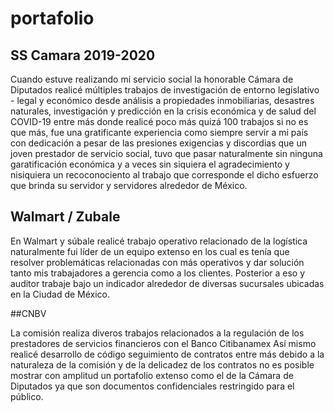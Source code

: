 # portafolio

## SS Camara  2019-2020
Cuando estuve realizando mi servicio social la honorable Cámara de Diputados realicé múltiples trabajos de investigación de entorno legislativo - legal y económico desde análisis a propiedades inmobiliarias, desastres naturales, investigación y predicción en la crisis económica y de salud del COVID-19 entre más donde realicé poco más quizá 100 trabajos si no es que más, fue una gratificante experiencia como siempre servir a mi país con dedicación a pesar de las presiones exigencias y discordias que un joven prestador de servicio social, tuvo que pasar naturalmente sin ninguna garatificación económica y a veces sin siquiera el agradecimiento y nisiquiera un recoconociento al trabajo que corresponde el dicho esfuerzo que brinda su servidor y servidores alrededor de México.

## Walmart / Zubale
En Walmart y súbale realicé trabajo operativo relacionado de la logística naturalmente fui líder de un equipo extenso en los cual es tenía que resolver problemáticas relacionadas con más operativos y dar solución tanto mis trabajadores a gerencia como a los clientes.
Posterior a eso y auditor trabaje bajo un indicador alrededor de diversas sucursales ubicadas en la Ciudad de México.

##CNBV

La comisión realiza diveros trabajos relacionados a la regulación de los prestadores de servicios financieros con el Banco Citibanamex Así mismo realicé desarrollo de código seguimiento de contratos entre más debido a la naturaleza de la comisión y de la delicadez de los contratos no es posible mostrar con amplitud un portafolio extenso como el de la Cámara de Diputados ya que son documentos confidenciales  restringido para el público.
